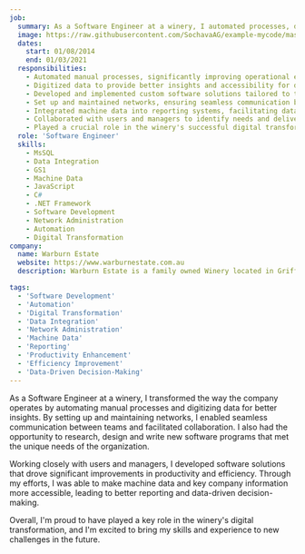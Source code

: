 ```yaml
---
job:
  summary: As a Software Engineer at a winery, I automated processes, digitized data, facilitated communication, and developed software solutions that improved productivity, efficiency, reporting, and data-driven decision-making, contributing to the winery's successful digital transformation.
  image: https://raw.githubusercontent.com/SochavaAG/example-mycode/master/pens/timeline/images/img-13.png
  dates:
    start: 01/08/2014
    end: 01/03/2021
  responsibilities:
    - Automated manual processes, significantly improving operational efficiency.
    - Digitized data to provide better insights and accessibility for decision-making.
    - Developed and implemented custom software solutions tailored to the winery's needs.
    - Set up and maintained networks, ensuring seamless communication between teams.
    - Integrated machine data into reporting systems, facilitating data-driven decisions.
    - Collaborated with users and managers to identify needs and deliver effective solutions.
    - Played a crucial role in the winery's successful digital transformation.
  role: 'Software Engineer'
  skills:
    - MsSQL
    - Data Integration
    - GS1
    - Machine Data
    - JavaScript
    - C#
    - .NET Framework
    - Software Development
    - Network Administration
    - Automation
    - Digital Transformation
company:
  name: Warburn Estate
  website: https://www.warburnestate.com.au
  description: Warburn Estate is a family owned Winery located in Griffith, NSW

tags:
  - 'Software Development'
  - 'Automation'
  - 'Digital Transformation'
  - 'Data Integration'
  - 'Network Administration'
  - 'Machine Data'
  - 'Reporting'
  - 'Productivity Enhancement'
  - 'Efficiency Improvement'
  - 'Data-Driven Decision-Making'
---
```


As a Software Engineer at a winery, I transformed the way the company operates by automating manual processes and digitizing data for better insights. By setting up and maintaining networks, I enabled seamless communication between teams and facilitated collaboration. I also had the opportunity to research, design and write new software programs that met the unique needs of the organization.

Working closely with users and managers, I developed software solutions that drove significant improvements in productivity and efficiency. Through my efforts, I was able to make machine data and key company information more accessible, leading to better reporting and data-driven decision-making.

Overall, I'm proud to have played a key role in the winery's digital transformation, and I'm excited to bring my skills and experience to new challenges in the future.
